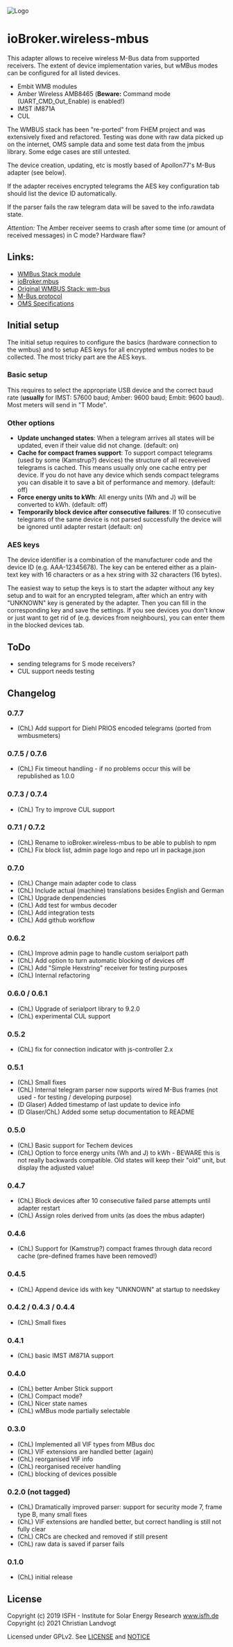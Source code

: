 ![Logo](admin/wireless-mbus.png)
# ioBroker.wireless-mbus

This adapter allows to receive wireless M-Bus data from supported receivers. The extent of device implementation varies, but wMBus modes can be configured for all listed devices.

* Embit WMB modules
* Amber Wireless AMB8465 (**Beware:** Command mode (UART_CMD_Out_Enable) is enabled!)
* IMST iM871A
* CUL

The WMBUS stack has been "re-ported" from FHEM project and was extensively fixed and refactored. Testing was done with raw data picked up on the internet, OMS sample data and some test data from the jmbus library. Some edge cases are still untested.

The device creation, updating, etc is mostly based of Apollon77's M-Bus adapter (see below).

If the adapter receives encrypted telegrams the AES key configuration tab should list the device ID automatically.

If the parser fails the raw telegram data will be saved to the info.rawdata state.

*Attention:* The Amber receiver seems to crash after some time (or amount of received messages) in C mode? Hardware flaw?

## Links:
* [WMBus Stack module](https://github.com/mhop/fhem-mirror/blob/master/fhem/FHEM/WMBus.pm)
* [ioBroker.mbus](https://github.com/Apollon77/ioBroker.mbus)
* [Original WMBUS Stack: wm-bus](https://github.com/soef/wm-bus)
* [M-Bus protocol](http://www.m-bus.com/files/MBDOC48.PDF)
* [OMS Specifications](https://oms-group.org/en/download4all/oms-specification/)

## Initial setup

The initial setup requires to configure the basics (hardware connection to the wmbus) and to setup AES keys for all encrypted wmbus nodes to be collected. The most tricky part are the AES keys.

### Basic setup

This requires to select the appropriate USB device and the correct baud rate (**usually** for IMST: 57600 baud; Amber: 9600 baud; Embit: 9600 baud). Most meters will send in "T Mode".

### Other options

* **Update unchanged states**: When a telegram arrives all states will be updated, even if their value did not change. (default: on)
* **Cache for compact frames support**: To support compact telegrams (used by some (Kamstrup?) devices) the structure of all receveived telegrams is cached. This means usually only one cache entry per device. If you do not have any device which sends compact telegrams you can disable it to save a bit of performance and memory. (default: off)
* **Force energy units to kWh**: All energy units (Wh and J) will be converted to kWh. (default: off)
* **Temporarily block device after consecutive failures**: If 10 consecutive telegrams of the same device is not parsed successfully the device will be ignored until adapter restart (default: on)


### AES keys

The device identifier is a combination of the manufacturer code and the device ID (e.g. AAA-12345678). The key can be entered either as a plain-text key with 16 characters or as a hex string with 32 characters (16 bytes).

The easiest way to setup the keys is to start the adapter without any key setup and to wait for an encrypted telegram, after which an entry with "UNKNOWN" key is generated by the adapter. Then you can fill in the corresponding key and save the settings. If you see devices you don't know or just want to get rid of (e.g. devices from neighbours), you can enter them in the blocked devices tab.

## ToDo

* sending telegrams for S mode receivers?
* CUL support needs testing

## Changelog

### 0.7.7
* (ChL) Add support for Diehl PRIOS encoded telegrams (ported from wmbusmeters)

### 0.7.5 / 0.7.6
* (ChL) Fix timeout handling - if no problems occur this will be republished as 1.0.0

### 0.7.3 / 0.7.4
* (ChL) Try to improve CUL support

### 0.7.1 / 0.7.2
* (ChL) Rename to ioBroker.wireless-mbus to be able to publish to npm
* (ChL) Fix block list, admin page logo and repo url in package.json

### 0.7.0
* (ChL) Change main adapter code to class
* (ChL) Include actual (machine) translations besides English and German
* (ChL) Upgrade denpendencies
* (ChL) Add test for wmbus decoder
* (ChL) Add integration tests
* (ChL) Add github workflow

### 0.6.2
* (ChL) Improve admin page to handle custom serialport path
* (ChL) Add option to turn automatic blocking of devices off
* (ChL) Add "Simple Hexstring" receiver for testing purposes
* (ChL) Internal refactoring

### 0.6.0 / 0.6.1
* (ChL) Upgrade of serialport library to 9.2.0
* (ChL) experimental CUL support

### 0.5.2
* (ChL) fix for connection indicator with js-controller 2.x

### 0.5.1
* (ChL) Small fixes
* (ChL) Internal telegram parser now supports wired M-Bus frames (not used - for testing / developing purpose)
* (D Glaser) Added timestamp of last update to device info
* (D Glaser/ChL) Added some setup documentation to README

### 0.5.0
* (ChL) Basic support for Techem devices
* (ChL) Option to force energy units (Wh and J) to kWh - BEWARE this is not really backwards compatible. Old states will keep their "old" unit, but display the adjusted value!

### 0.4.7
* (ChL) Block devices after 10 consecutive failed parse attempts until adapter restart
* (ChL) Assign roles derived from units (as does the mbus adapter)

### 0.4.6
* (ChL) Support for (Kamstrup?) compact frames through data record cache (pre-defined frames have been removed!)

### 0.4.5
* (ChL) Append device ids with key "UNKNOWN" at startup to needskey

### 0.4.2 / 0.4.3 / 0.4.4
* (ChL) Small fixes

### 0.4.1
* (ChL) basic IMST iM871A support

### 0.4.0
* (ChL) better Amber Stick support
* (ChL) Compact mode?
* (ChL) Nicer state names
* (ChL) wMBus mode partially selectable

### 0.3.0
* (ChL) Implemented all VIF types from MBus doc
* (ChL) VIF extensions are handled better (again)
* (ChL) reorganised VIF info
* (ChL) reorganised receiver handling
* (ChL) blocking of devices possible

### 0.2.0 (not tagged)
* (ChL) Dramatically improved parser: support for security mode 7, frame type B, many small fixes
* (ChL) VIF extensions are handled better, but correct handling is still not fully clear
* (ChL) CRCs are checked and removed if still present
* (ChL) raw data is saved if parser fails

### 0.1.0
* (ChL) initial release

## License

Copyright (c) 2019 ISFH - Institute for Solar Energy Research www.isfh.de
Copyright (c) 2021 Christian Landvogt

Licensed under GPLv2. See [LICENSE](LICENSE) and [NOTICE](NOTICE)
